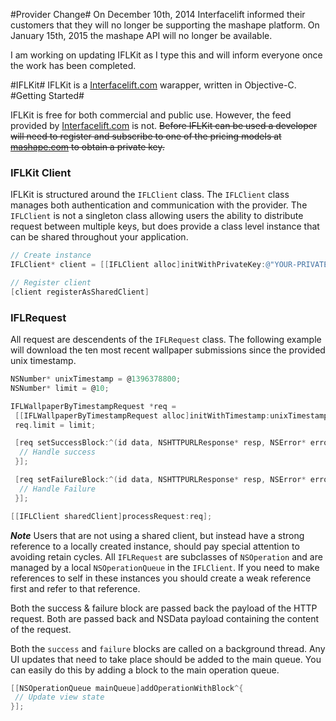#Provider Change#
On December 10th, 2014 Interfacelift informed their customers that they will
no longer be supporting the mashape platform. On January 15th, 2015 the mashape
API will no longer be available.

I am working on updating IFLKit as I type this and will inform everyone once the work
has been completed.

#IFLKit#
<HL/>
IFLKit is a [Interfacelift.com](www.interfacelift.com) warapper, written in Objective-C.
<HL/>
#Getting Started#

IFLKit is free for both commercial and public use. However, the feed provided by [Interfacelift.com](http://www.interfacelift.com) is not. ~~Before IFLKit can be used a developer will need to register and subscribe to one of the pricing models at [mashape.com](http://www.mashape.com) to obtain a private key.~~

### IFLKit Client ###

IFLKit is structured around the ```IFLClient``` class. The ```IFLClient``` class manages both authentication and communication with the provider. The ```IFLClient``` is not a singleton class allowing users the ability to distribute request between multiple keys, but does provide a class level instance that can be shared throughout your application.

```Objective-C
// Create instance
IFLClient* client = [[IFLClient alloc]initWithPrivateKey:@"YOUR-PRIVATE-KEY"];

// Register client
[client registerAsSharedClient]
```



### IFLRequest ###
All request are descendents of the ```IFLRequest``` class. The following example will download the ten most recent wallpaper submissions since the provided unix timestamp.

```Objective-C
NSNumber* unixTimestamp = @1396378800;
NSNumber* limit = @10;

IFLWallpaperByTimestampRequest *req =
 [[IFLWallpaperByTimestampRequest alloc]initWithTimestamp:unixTimestamp];
 req.limit = limit;

 [req setSuccessBlock:^(id data, NSHTTPURLResponse* resp, NSError* error){
  // Handle success
 }];

 [req setFailureBlock:^(id data, NSHTTPURLResponse* resp, NSError* error){
  // Handle Failure
 }];

[[IFLClient sharedClient]processRequest:req];
```
 ***Note*** Users that are not using a shared client, but instead have a strong reference to a locally created instance, should pay special attention to avoiding retain cycles. All ```IFLRequest``` are subclasses of ```NSOperation``` and are managed by a local ```NSOperationQueue``` in the ```IFLClient```. If you need to make references to self in these instances you should create a weak reference first and refer to that reference.

Both the success & failure block are passed back the payload of the HTTP request. Both are passed back and NSData payload containing the content of the request.

Both the ```success``` and ```failure``` blocks are called on a background thread. Any UI updates that need to take place should be added to the main queue. You can easily do this by adding a block to the main operation queue.

 ```Objective-C
 [[NSOperationQueue mainQueue]addOperationWithBlock^{
  // Update view state
 }];
 ```
